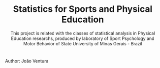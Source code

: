 <h1 align="center"> Statistics for Sports and Physical Education </h1> 

<p align="center"> This project is related with the classes of statistical analysis in Physical Education researchs, produced by laboratory of Sport Psychology and Motor Behavior of State University of Minas Gerais - Brazil </p>

<h1 align="left">
    <a href="https://www.uemg.br/downloads/identidade_visual/assinaturas/UEMG/UEMG_vertical.jpg"></a>
</h1>


Author: João Ventura

